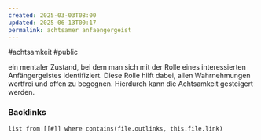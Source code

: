 ```yaml
---
created: 2025-03-03T08:00
updated: 2025-06-13T00:17
permalink: achtsamer anfaengergeist
---
```

#achtsamkeit #public

ein mentaler Zustand, bei dem man sich mit der Rolle eines interessierten Anfängergeistes identifiziert. Diese Rolle hilft dabei, allen Wahrnehmungen wertfrei und offen zu begegnen. Hierdurch kann die Achtsamkeit gesteigert werden. 

### Backlinks
```dataview 
list from [[#]] where contains(file.outlinks, this.file.link)
```

